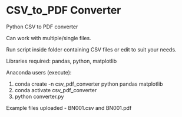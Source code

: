 # CSV_to_PDF Converter

Python CSV to PDF converter

Can work with multiple/single files.

Run script inside folder containing CSV files or edit to suit your needs.

Libraries required: pandas, python, matplotlib

Anaconda users (execute): 

1. conda create -n csv_pdf_converter python pandas matplotlib
2. conda activate csv_pdf_converter
3. python converter.py

Example files uploaded - BN001.csv and BN001.pdf
